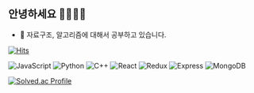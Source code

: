## 안녕하세요 👋👋👋👋

- 🎒 자료구조, 알고리즘에 대해서 공부하고 있습니다.



[![Hits](https://hits.seeyoufarm.com/api/count/incr/badge.svg?url=https%3A%2F%2Fgithub.com%2FDongubak&count_bg=%2379C83D&title_bg=%23555555&icon=&icon_color=%23E7E7E7&title=hits&edge_flat=false)](https://hits.seeyoufarm.com)

![JavaScript](https://img.shields.io/badge/JavaScript-F7DF1E.svg?&style=for-the-badge&logo=JavaScript&logoColor=white) ![Python](https://img.shields.io/badge/Python-3776AB.svg?&style=for-the-badge&logo=Python&logoColor=white) ![C++](https://img.shields.io/badge/C++-00599C.svg?&style=for-the-badge&logo=C++&logoColor=white) ![React](https://img.shields.io/badge/React-61DAFB.svg?&style=for-the-badge&logo=React&logoColor=white) ![Redux](https://img.shields.io/badge/Redux-764ABC.svg?&style=for-the-badge&logo=Redux&logoColor=white) ![Express](https://img.shields.io/badge/Express-000000.svg?&style=for-the-badge&logo=Express&logoColor=white) ![MongoDB](https://img.shields.io/badge/MongoDB-47A248.svg?&style=for-the-badge&logo=MongoDB&logoColor=white) 

[![Solved.ac Profile](http://mazassumnida.wtf/api/v2/generate_badge?boj=sung672)](https://solved.ac/sung672/)
